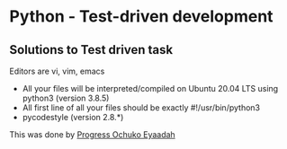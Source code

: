 # Python - Test-driven development

## Solutions to Test driven task

Editors are vi, vim, emacs

 - All your files will be interpreted/compiled on Ubuntu 20.04 LTS using python3 (version 3.8.5)
 - All  first line of all your files should be exactly #!/usr/bin/python3
 -  pycodestyle (version 2.8.*)

This was done by [Progress Ochuko Eyaadah](http://www.github.com/KoxyG)
